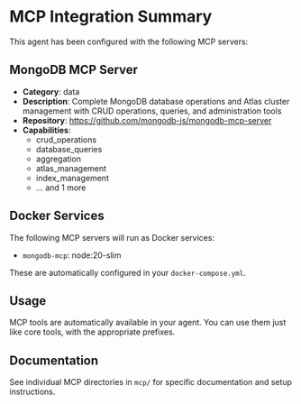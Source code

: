# MCP Integration Summary

This agent has been configured with the following MCP servers:

## MongoDB MCP Server
- **Category**: data
- **Description**: Complete MongoDB database operations and Atlas cluster management with CRUD operations, queries, and administration tools
- **Repository**: https://github.com/mongodb-js/mongodb-mcp-server
- **Capabilities**:
  - crud_operations
  - database_queries
  - aggregation
  - atlas_management
  - index_management
  - ... and 1 more

## Docker Services

The following MCP servers will run as Docker services:

- `mongodb-mcp`: node:20-slim

These are automatically configured in your `docker-compose.yml`.

## Usage

MCP tools are automatically available in your agent. You can use them just like core tools, with the appropriate prefixes.

## Documentation

See individual MCP directories in `mcp/` for specific documentation and setup instructions.
